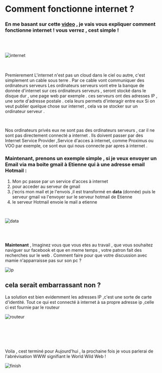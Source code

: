# Comment fonctionne internet ? #


 ### En me basant sur cette [video](https://www.youtube.com/watch?v=7_LPdttKXPc) , je vais vous expliquer comment fonctionne internet ! vous verrez , cest simple !  ###
 
&nbsp;  
&nbsp;  

 ![internet](https://media.giphy.com/media/LGzrggUppEBdm/giphy.gif?cid=ecf05e47oqcrdps6rjc17wcs2hv7gp8nhnw52ydti5qspl5f&rid=giphy.gif&ct=g)  
&nbsp;  
&nbsp;  
 
 
 Premierement L'internet n'est pas un cloud dans le ciel ou autre, c'est simplement un cable sous terre . 
 Par ce cable vont communiquer des ordinateurs serveurs 
 Les ordinateurs serveurs vont etre la banque de donnée d'internet
 sur ces ordinateurs serveurs , seront stocké dans le disque dur , une page web par exemple .
 ces serveurs ont des adresses IP  , une sorte d'adresse postale . cela leurs permets d'interagir entre eux 
 Si on veut publier quelque chose sur internet , cela va se stocker sur un ordinateur serveur .
 
&nbsp;  

Nos ordinateurs privés eux ne sont pas des ordinateurs serveurs , car il ne sont pas directement connecté a internet .
Ils doivent passer par des Internet Service Provider ,Service d'acces à internet, comme Proximus ou VOO par exemple,
ce sont eux qui nous connecte par apres à internet .
 

 
### Maintenant, prenons un exemple simple , si je veux envoyer un Email via ma boite gmail à Etienne qui à une adresse email Hotmail : ###
 1. Mon pc passe par un service d'acces à internet 
 2. pour acceder au serveur de gmail
 3. j'ecris mon mail et je l'envois ,il est transformé en **data** (donnée) puis le serveur gmail va l'envoyer sur le serveur hotmail de Etienne
 4. le serveur Hotmail envoie le mail a etienne 

&nbsp;  

![data](https://jica-net-library.jica.go.jp/lib2/05PRDM006/img/ill_01_03.gif)

   
&nbsp;  
&nbsp;  

**Maintenant** , Imaginez vous que vous etes au travail , que vous souhaitez naviguer sur facebook et que en meme temps , votre patron fait des recherches sur le web . Comment faire pour que votre discussion avec mamie n'apparraisse pas sur son pc ? 

![ip](https://i.ibb.co/g3M7JL0/pc.png)
&nbsp;  


## cela serait embarrassant non ?  ##
La solution est bien evidemment les adresses IP ,c'est une sorte de carte d'identité. Tout ce qui est connecté à internet à sa propre adresse ip ,celle ci est fournie par le routeur


![routeur](https://mocomi.com/wp-content/uploads/2016/10/MOC_GIFO_INTERNET.gif)

&nbsp;  
&nbsp;  
&nbsp;  
&nbsp;  

Voila , cest terminé pour Aujourd'hui , la prochaine fois je vous parlerai de l'abrévisation WWW signifiant le World Wild Web ! 

![finish](https://media.giphy.com/media/QgcQLZa6glP2w/giphy.gif?cid=ecf05e474i87j6rvgs5jl3w8x9uxdo491jl5jgs2w3u49ijh&rid=giphy.gif&ct=g)